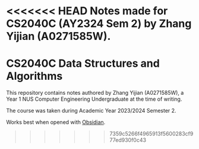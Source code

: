 <<<<<<< HEAD
Notes made for CS2040C (AY2324 Sem 2) by Zhang Yijian (A0271585W).
=======
# CS2040C Data Structures and Algorithms

This repository contains notes authored by Zhang Yijian (A0271585W), a Year 1 NUS Computer Engineering Undergraduate at the time of writing.

The course was taken during Academic Year 2023/2024 Semester 2.

Works best when opened with [Obsidian](https://obsidian.md/).
>>>>>>> 7359c5266f4965913f5600283cf977ed930f0c43
